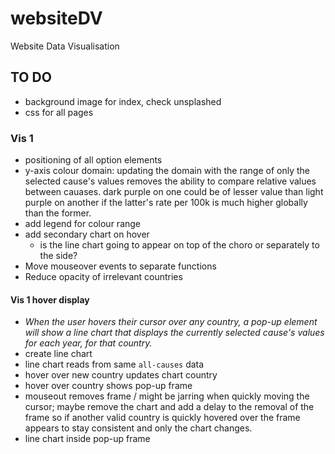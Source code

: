# websiteDV
Website Data Visualisation 

## TO DO
- background image for index, check unsplashed
- css for all pages
### Vis 1
- positioning of all option elements
- y-axis colour domain: updating the domain with the range of only the selected cause's values removes the ability to compare relative values between cauases. dark purple on one could be of lesser value than light purple on another if the latter's rate per 100k is much higher globally than the former.
- add legend for colour range
- add secondary chart on hover
    - is the line chart going to appear on top of the choro or separately to the side?
- Move mouseover events to separate functions
- Reduce opacity of irrelevant countries

#### Vis 1 hover display
- _When the user hovers their cursor over any country, a pop-up element will show a line chart that displays the currently selected cause's values for each year, for that country._
- create line chart
- line chart reads from same `all-causes` data
- hover over new country updates chart country
- hover over country shows pop-up frame
- mouseout removes frame / might be jarring when quickly moving the cursor; maybe remove the chart and add a delay to the removal of the frame so if another valid country is quickly hovered over the frame appears to stay consistent and only the chart changes.
- line chart inside pop-up frame

